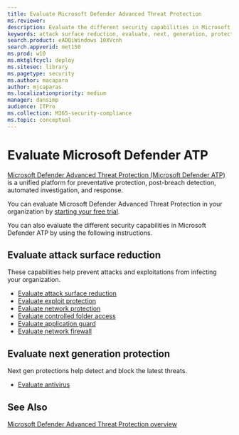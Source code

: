 ```yaml
---
title: Evaluate Microsoft Defender Advanced Threat Protection
ms.reviewer: 
description: Evaluate the different security capabilities in Microsoft Defender ATP.
keywords: attack surface reduction, evaluate, next, generation, protection 
search.product: eADQiWindows 10XVcnh
search.appverid: met150
ms.prod: w10
ms.mktglfcycl: deploy
ms.sitesec: library
ms.pagetype: security
ms.author: macapara
author: mjcaparas
ms.localizationpriority: medium
manager: dansimp
audience: ITPro
ms.collection: M365-security-compliance 
ms.topic: conceptual
---
```


# Evaluate Microsoft Defender ATP 

[Microsoft Defender Advanced Threat Protection (Microsoft Defender ATP)](https://go.microsoft.com/fwlink/p/?linkid=2069559) is a unified platform for preventative protection, post-breach detection, automated investigation, and response.

You can evaluate Microsoft Defender Advanced Threat Protection in your organization by [starting your free trial](https://www.microsoft.com/microsoft-365/windows/microsoft-defender-atp).

You can also evaluate the different security capabilities in Microsoft Defender ATP by using the following instructions.

## Evaluate attack surface reduction

These capabilities help prevent attacks and exploitations from infecting your organization.

- [Evaluate attack surface reduction](./evaluate-attack-surface-reduction.md)
- [Evaluate exploit protection](./evaluate-exploit-protection.md)
- [Evaluate network protection](./evaluate-exploit-protection.md)
- [Evaluate controlled folder access](./evaluate-controlled-folder-access.md)
- [Evaluate application guard](../windows-defender-application-guard/test-scenarios-wd-app-guard.md)
- [Evaluate network firewall](../windows-firewall/evaluating-windows-firewall-with-advanced-security-design-examples.md)

## Evaluate next generation protection

Next gen protections help detect and block the latest threats.

- [Evaluate antivirus](../microsoft-defender-antivirus/evaluate-microsoft-defender-antivirus.md)

## See Also

[Microsoft Defender Advanced Threat Protection overview](microsoft-defender-advanced-threat-protection.md)
